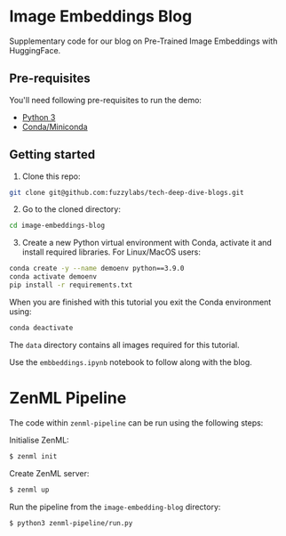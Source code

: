 # Image Embeddings Blog
Supplementary code for our blog on Pre-Trained Image Embeddings with HuggingFace.

## Pre-requisites
You'll need following pre-requisites to run the demo:

- [Python 3](https://www.python.org/downloads/)
- [Conda/Miniconda](https://docs.conda.io/en/latest/miniconda.html)

## Getting started

1. Clone this repo:
```bash
git clone git@github.com:fuzzylabs/tech-deep-dive-blogs.git
```

2. Go to the cloned directory:
```bash
cd image-embeddings-blog
```

3. Create a new Python virtual environment with Conda, activate it and install required libraries. For Linux/MacOS users:
```bash
conda create -y --name demoenv python==3.9.0
conda activate demoenv
pip install -r requirements.txt
```

When you are finished with this tutorial you exit the Conda environment using:
```bash
conda deactivate
```

The `data` directory contains all images required for this tutorial.

Use the `embbeddings.ipynb` notebook to follow along with the blog.

# ZenML Pipeline

The code within `zenml-pipeline` can be run using the following steps:

Initialise ZenML:

```bash
$ zenml init
```

Create ZenML server:

```bash
$ zenml up
```

Run the pipeline from the `image-embedding-blog` directory:

```bash
$ python3 zenml-pipeline/run.py
```
